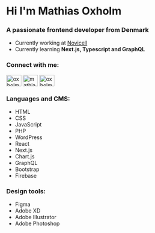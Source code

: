 <h1 align="left">Hi I'm Mathias Oxholm</h1>
<h3 align="left">A passionate frontend developer from Denmark</h3>

- Currently working at [Novicell](https://novicell.com/)
- Currently learning **Next.js, Typescript and GraphQL**

<h3 align="left">Connect with me:</h3>
<p align="left">
<a href="https://twitter.com/oxholmdev" target="blank"><img align="center" src="https://raw.githubusercontent.com/rahuldkjain/github-profile-readme-generator/master/src/images/icons/Social/twitter.svg" alt="oxholmdev" height="30" width="40" /></a>
<a href="https://linkedin.com/in/mathiasoxholm" target="blank"><img align="center" src="https://raw.githubusercontent.com/rahuldkjain/github-profile-readme-generator/master/src/images/icons/Social/linked-in-alt.svg" alt="mathiasoxholm" height="30" width="40" /></a>
<a href="https://instagram.com/oxholm.design" target="blank"><img align="center" src="https://raw.githubusercontent.com/rahuldkjain/github-profile-readme-generator/master/src/images/icons/Social/instagram.svg" alt="oxholm.design" height="30" width="40" /></a>
</p>

<h3 align="left">Languages and CMS:</h3>

- HTML
- CSS
- JavaScript
- PHP
- WordPress
- React
- Next.js
- Chart.js
- GraphQL
- Bootstrap
- Firebase

<h3 align="left">Design tools:</h3>

- Figma
- Adobe XD
- Adobe Illustrator
- Adobe Photoshop
